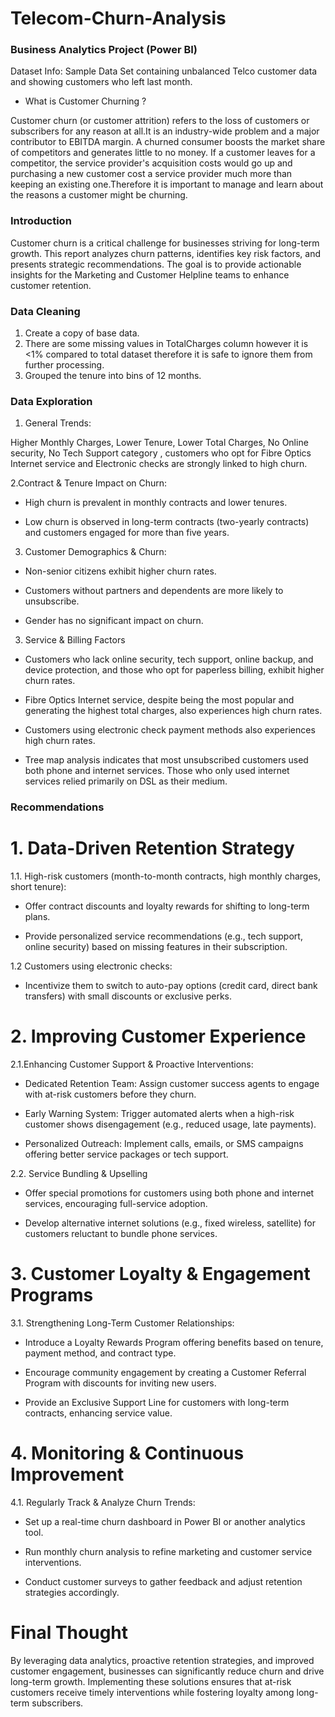 # Telecom-Churn-Analysis
### Business Analytics Project (Power BI)
Dataset Info: Sample Data Set containing unbalanced Telco customer data and showing customers who left last month.

- What is Customer Churning ?

Customer churn (or customer attrition) refers to the loss of customers or subscribers for any reason at all.It is an industry-wide problem and a major contributor to EBITDA margin. 
A churned consumer boosts the market share of competitors and generates little to no money. If a customer leaves for a competitor, the service provider's acquisition costs would go up and purchasing a new customer cost a service provider much more than keeping an existing one.Therefore it is important to manage and learn about the reasons a customer might be churning.
### Introduction

Customer churn is a critical challenge for businesses striving for long-term growth. This report analyzes churn patterns, identifies key risk factors, and presents strategic recommendations. The goal is to provide actionable insights for the Marketing and Customer Helpline teams to enhance customer retention.

### Data Cleaning
1. Create a copy of base data.
2. There are some missing values in TotalCharges column however it is <1% compared to total dataset therefore it is safe to ignore them from further processing.
3. Grouped the tenure into bins of 12 months.

### Data Exploration

1. General Trends:

 Higher Monthly Charges,  Lower Tenure,  Lower Total Charges,   No Online security,  No Tech Support category , customers who opt for  Fibre Optics Internet service and Electronic checks are strongly linked to high churn.

2.Contract & Tenure Impact on Churn:

- High churn is prevalent in monthly contracts and lower tenures.

- Low churn is observed in long-term contracts (two-yearly contracts)  and customers engaged for more than five years.

3. Customer Demographics & Churn:

- Non-senior citizens exhibit higher churn rates.

- Customers without partners and dependents are more likely to unsubscribe.

- Gender has no significant impact on churn.

3. Service & Billing Factors

- Customers who lack online security, tech support, online backup, and device protection, and those who opt for paperless billing, exhibit higher churn rates.

- Fibre Optics Internet service, despite being the most popular and generating the highest total charges, also experiences high churn rates.

- Customers using electronic check payment methods also experiences high churn rates.


- Tree map analysis indicates that most unsubscribed customers used both phone and internet services. Those who only used internet services relied primarily on DSL as their medium.

### Recommendations

# 1. Data-Driven Retention Strategy

1.1. High-risk customers (month-to-month contracts, high monthly charges, short tenure):

- Offer contract discounts and loyalty rewards for shifting to long-term plans.

- Provide personalized service recommendations (e.g., tech support, online security) based on missing features in their subscription.

1.2 Customers using electronic checks:

- Incentivize them to switch to auto-pay options (credit card, direct bank transfers) with small discounts or exclusive perks.

# 2. Improving Customer Experience

2.1.Enhancing Customer Support & Proactive Interventions:

- Dedicated Retention Team: Assign customer success agents to engage with at-risk customers before they churn.

- Early Warning System: Trigger automated alerts when a high-risk customer shows disengagement (e.g., reduced usage, late payments).

- Personalized Outreach: Implement calls, emails, or SMS campaigns offering better service packages or tech support.

2.2. Service Bundling & Upselling

- Offer special promotions for customers using both phone and internet services, encouraging full-service adoption.

- Develop alternative internet solutions (e.g., fixed wireless, satellite) for customers reluctant to bundle phone services.

# 3. Customer Loyalty & Engagement Programs

3.1. Strengthening Long-Term Customer Relationships:

- Introduce a Loyalty Rewards Program offering benefits based on tenure, payment method, and contract type.

- Encourage community engagement by creating a Customer Referral Program with discounts for inviting new users.

- Provide an Exclusive Support Line for customers with long-term contracts, enhancing service value.

# 4. Monitoring & Continuous Improvement

4.1. Regularly Track & Analyze Churn Trends:

- Set up a real-time churn dashboard in Power BI or another analytics tool.

- Run monthly churn analysis to refine marketing and customer service interventions.

- Conduct customer surveys to gather feedback and adjust retention strategies accordingly.

# Final Thought
By leveraging data analytics, proactive retention strategies, and improved customer engagement, businesses can significantly reduce churn and drive long-term growth. Implementing these solutions ensures that at-risk customers receive timely interventions while fostering loyalty among long-term subscribers.




